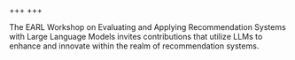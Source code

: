 +++
+++

The EARL Workshop on Evaluating and Applying Recommendation Systems with Large Language Models invites contributions that utilize LLMs to enhance and innovate within the realm of recommendation systems.
